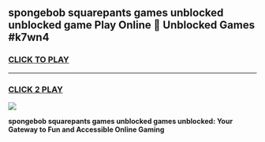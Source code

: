 
## spongebob squarepants games unblocked unblocked game Play Online 👋 Unblocked Games #k7wn4
<h3>
<a href="https://premium.freeplayer.one?title=spongebob_squarepants_games_unblocked&ref=21F">CLICK TO PLAY</a></h3>
<hr>

<h3>
<a href="https://premium.freeplayer.one?title=spongebob_squarepants_games_unblocked&ref=21F">CLICK 2 PLAY</a>
  
</h3>

<a href="https://premium.freeplayer.one?title=spongebob_squarepants_games_unblocked&ref=21F/"><img src="https://clearcache.store/games.png"></a>


**spongebob squarepants games unblocked games unblocked: Your Gateway to Fun and Accessible Online Gaming**

